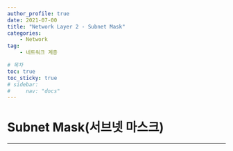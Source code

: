 ```yaml
---
author_profile: true
date: 2021-07-00
title: "Network Layer 2 - Subnet Mask"
categories: 
    - Network
tag: 
    - 네트워크 계층

# 목차
toc: true  
toc_sticky: true 
# sidebar:
#     nav: "docs"
---
```


# Subnet Mask(서브넷 마스크)

---
